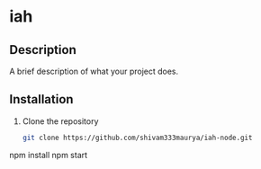# iah

## Description
A brief description of what your project does.

## Installation
1. Clone the repository
   ```bash
   git clone https://github.com/shivam333maurya/iah-node.git
npm install
npm start
